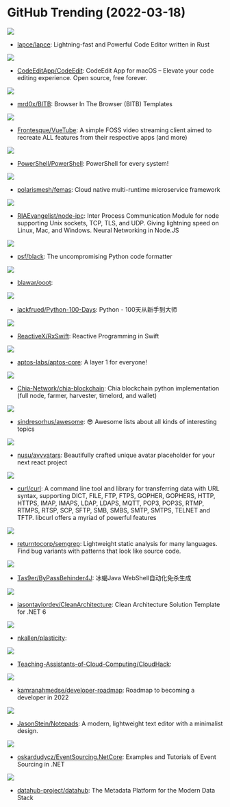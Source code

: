# GitHub Trending (2022-03-18)

![](https://img.shields.io/badge/Rust-New%20735-green?style=flat-square&logo=appveyor)
- [lapce/lapce](https://github.com/lapce/lapce): Lightning-fast and Powerful Code Editor written in Rust

![](https://img.shields.io/badge/Swift-New%20357-green?style=flat-square&logo=appveyor)
- [CodeEditApp/CodeEdit](https://github.com/CodeEditApp/CodeEdit): CodeEdit App for macOS – Elevate your code editing experience. Open source, free forever.

![](https://img.shields.io/badge/JavaScript-New%20101-green?style=flat-square&logo=appveyor)
- [mrd0x/BITB](https://github.com/mrd0x/BITB): Browser In The Browser (BITB) Templates

![](https://img.shields.io/badge/Vue-New%20283-green?style=flat-square&logo=appveyor)
- [Frontesque/VueTube](https://github.com/Frontesque/VueTube): A simple FOSS video streaming client aimed to recreate ALL features from their respective apps (and more)

![](https://img.shields.io/badge/C%23-New%2034-green?style=flat-square&logo=appveyor)
- [PowerShell/PowerShell](https://github.com/PowerShell/PowerShell): PowerShell for every system!

![](https://img.shields.io/badge/Java-New%2032-green?style=flat-square&logo=appveyor)
- [polarismesh/femas](https://github.com/polarismesh/femas): Cloud native multi-runtime microservice framework

![](https://img.shields.io/badge/JavaScript-New%2061-green?style=flat-square&logo=appveyor)
- [RIAEvangelist/node-ipc](https://github.com/RIAEvangelist/node-ipc): Inter Process Communication Module for node supporting Unix sockets, TCP, TLS, and UDP. Giving lightning speed on Linux, Mac, and Windows. Neural Networking in Node.JS

![](https://img.shields.io/badge/Python-New%20142-green?style=flat-square&logo=appveyor)
- [psf/black](https://github.com/psf/black): The uncompromising Python code formatter

![](https://img.shields.io/badge/C%2B%2B-New%2031-green?style=flat-square&logo=appveyor)
- [blawar/ooot](https://github.com/blawar/ooot): 

![](https://img.shields.io/badge/Python-New%2044-green?style=flat-square&logo=appveyor)
- [jackfrued/Python-100-Days](https://github.com/jackfrued/Python-100-Days): Python - 100天从新手到大师

![](https://img.shields.io/badge/Swift-New%2094-green?style=flat-square&logo=appveyor)
- [ReactiveX/RxSwift](https://github.com/ReactiveX/RxSwift): Reactive Programming in Swift

![](https://img.shields.io/badge/Rust-New%2029-green?style=flat-square&logo=appveyor)
- [aptos-labs/aptos-core](https://github.com/aptos-labs/aptos-core): A layer 1 for everyone!

![](https://img.shields.io/badge/Python-New%201-green?style=flat-square&logo=appveyor)
- [Chia-Network/chia-blockchain](https://github.com/Chia-Network/chia-blockchain): Chia blockchain python implementation (full node, farmer, harvester, timelord, and wallet)

![](https://img.shields.io/badge/none-New%20278-green?style=flat-square&logo=appveyor)
- [sindresorhus/awesome](https://github.com/sindresorhus/awesome): 😎 Awesome lists about all kinds of interesting topics

![](https://img.shields.io/badge/TypeScript-New%20212-green?style=flat-square&logo=appveyor)
- [nusu/avvvatars](https://github.com/nusu/avvvatars): Beautifully crafted unique avatar placeholder for your next react project

![](https://img.shields.io/badge/C-New%2020-green?style=flat-square&logo=appveyor)
- [curl/curl](https://github.com/curl/curl): A command line tool and library for transferring data with URL syntax, supporting DICT, FILE, FTP, FTPS, GOPHER, GOPHERS, HTTP, HTTPS, IMAP, IMAPS, LDAP, LDAPS, MQTT, POP3, POP3S, RTMP, RTMPS, RTSP, SCP, SFTP, SMB, SMBS, SMTP, SMTPS, TELNET and TFTP. libcurl offers a myriad of powerful features

![](https://img.shields.io/badge/OCaml-New%205-green?style=flat-square&logo=appveyor)
- [returntocorp/semgrep](https://github.com/returntocorp/semgrep): Lightweight static analysis for many languages. Find bug variants with patterns that look like source code.

![](https://img.shields.io/badge/none-New%2039-green?style=flat-square&logo=appveyor)
- [Tas9er/ByPassBehinder4J](https://github.com/Tas9er/ByPassBehinder4J): 冰蝎Java WebShell自动化免杀生成

![](https://img.shields.io/badge/C%23-New%2010-green?style=flat-square&logo=appveyor)
- [jasontaylordev/CleanArchitecture](https://github.com/jasontaylordev/CleanArchitecture): Clean Architecture Solution Template for .NET 6

![](https://img.shields.io/badge/TypeScript-New%20245-green?style=flat-square&logo=appveyor)
- [nkallen/plasticity](https://github.com/nkallen/plasticity): 

![](https://img.shields.io/badge/HTML-New%2011-green?style=flat-square&logo=appveyor)
- [Teaching-Assistants-of-Cloud-Computing/CloudHack](https://github.com/Teaching-Assistants-of-Cloud-Computing/CloudHack): 

![](https://img.shields.io/badge/TypeScript-New%20113-green?style=flat-square&logo=appveyor)
- [kamranahmedse/developer-roadmap](https://github.com/kamranahmedse/developer-roadmap): Roadmap to becoming a developer in 2022

![](https://img.shields.io/badge/C%23-New%2010-green?style=flat-square&logo=appveyor)
- [JasonStein/Notepads](https://github.com/JasonStein/Notepads): A modern, lightweight text editor with a minimalist design.

![](https://img.shields.io/badge/C%23-New%2087-green?style=flat-square&logo=appveyor)
- [oskardudycz/EventSourcing.NetCore](https://github.com/oskardudycz/EventSourcing.NetCore): Examples and Tutorials of Event Sourcing in .NET

![](https://img.shields.io/badge/Java-New%209-green?style=flat-square&logo=appveyor)
- [datahub-project/datahub](https://github.com/datahub-project/datahub): The Metadata Platform for the Modern Data Stack

